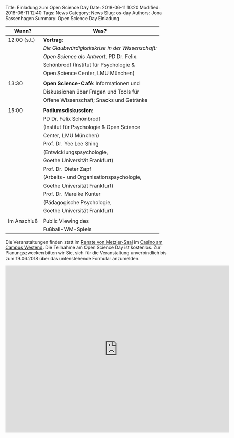 Title: Einladung zum Open Science Day
Date: 2018-06-11 10:20
Modified: 2018-06-11 12:40
Tags: News
Category: News
Slug: os-day
Authors: Jona Sassenhagen
Summary: Open Science Day Einladung

|Wann?        | Was?                                             |
|------------ | -------------------------------------------------|
|12:00 (s.t.) | **Vortrag**:                                     |
|             | *Die Glaubwürdigkeitskrise in der Wissenschaft:* |
|             | *Open Science als Antwort.* PD Dr. Felix.        |
|             | Schönbrodt (Institut für Psychologie &           |
|             | Open Science Center, LMU München)                |
|             |                                                  |
|13:30        | **Open Science-Café**: Informationen und         |
|             | Diskussionen über Fragen und Tools für           |
|             | Offene Wissenschaft; Snacks und Getränke         |
|             |                                                  |
|15:00        | **Podiumsdiskussion**:                           |
|             | PD Dr. Felix Schönbrodt                          |
|             | (Institut für Psychologie & Open Science         |
|             | Center, LMU München)                             |
|             | Prof. Dr. Yee Lee Shing                          |
|             | (Entwicklungspsychologie,                        |
|             | Goethe Universität Frankfurt)                    |
|             | Prof. Dr. Dieter Zapf                            |
|             | (Arbeits- und Organisationspsychologie,          |
|             | Goethe Universität Frankfurt)                    |
|             | Prof. Dr. Mareike Kunter                         |
|             | (Pädagogische Psychologie,                       |
|             | Goethe Universität Frankfurt)                    |
|             |                                                  |
|Im Anschluß  | Public Viewing des                               |
|             | Fußball-WM-Spiels                                |


Die Veranstaltungen finden statt im [Renate von Metzler-Saal](https://www.uni-frankfurt.de/67161096/renate-von-metzler-saal)
im [Casino am Campus Westend](https://www.uni-frankfurt.de/67161071/casino).
Die Teilnahme am Open Science Day ist kostenlos.
Zur Planungszwecken bitten wir Sie, sich für die Veranstaltung unverbindlich bis zum 19.06.2018 über das untenstehende Formular anzumelden.


<iframe 
src="https://docs.google.com/forms/d/e/1FAIpQLSewBF8WdvKrqhlKjCtLwhUgQxr1-8y5tsg_qrdc9-n5M6khDw/viewform?embedded=true" 
width="700" height="520" frameborder="0" marginheight="0" marginwidth="0">Loading...</iframe>
